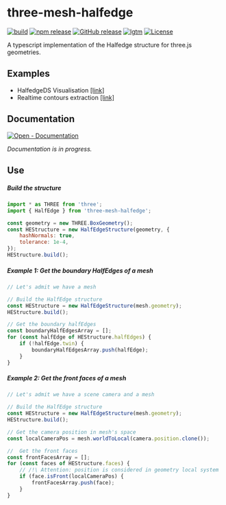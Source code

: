 # three-mesh-halfedge

[![build](https://img.shields.io/github/workflow/status/LokiResearch/three-svg-renderer/build)](https://img.shields.io/github/workflow/status/LokiResearch/three-svg-renderer/build)
[![npm release](https://img.shields.io/npm/v/three-mesh-halfedge)](https://img.shields.io/npm/v/three-mesh-halfedge)
[![GitHub release](https://img.shields.io/github/release/LokiResearch/three-mesh-halfedge?include_prereleases=&sort=semver&color=blue)](https://github.com/LokiResearch/three-mesh-halfedge/releases/)
[![lgtm](https://img.shields.io/lgtm/grade/ts/github/LokiResearch/three-mesh-halfedge?label=code%20quality)](https://img.shields.io/lgtm/grade/ts/github/LokiResearch/three-mesh-halfedge?label=code%20quality
)
[![License](https://img.shields.io/badge/License-MIT-green)](#license)

A typescript implementation of the Halfedge structure for three.js geometries.

## Examples

- HalfedgeDS Visualisation [[link]](https://LokiResearch.github.io/three-mesh-halfedge/build-examples/HalfedgeDSVisualisation.html)
- Realtime contours extraction [[link]](https://LokiResearch.github.io/three-mesh-halfedge/build-examples/ExtractContours.html)

## Documentation

[![Open - Documentation](https://img.shields.io/badge/view-Documentation-blue?style=for-the-badge)](https://LokiResearch.github.io/three-mesh-halfedge/docs/index.html)

*Documentation is in progress.*

## Use

##### Build the structure
```javascript
import * as THREE from 'three';
import { HalfEdge } from 'three-mesh-halfedge';

const geometry = new THREE.BoxGeometry();
const HEStructure = new HalfEdgeStructure(geometry, {
    hashNormals: true,
    tolerance: 1e-4,
});
HEStructure.build();
```

##### Example 1: Get the boundary HalfEdges of a mesh
```javascript
// Let's admit we have a mesh

// Build the HalfEdge structure
const HEStructure = new HalfEdgeStructure(mesh.geometry);
HEStructure.build();

// Get the boundary halfEdges
const boundaryHalfEdgesArray = [];
for (const halfEdge of HEStructure.halfEdges) {
	if (!halfEdge.twin) {
		boundaryHalfEdgesArray.push(halfEdge);
	}
}
```


##### Example 2: Get the front faces of a mesh
```javascript
// Let's admit we have a scene camera and a mesh

// Build the HalfEdge structure
const HEStructure = new HalfEdgeStructure(mesh.geometry);
HEStructure.build();

// Get the camera position in mesh's space
const localCameraPos = mesh.worldToLocal(camera.position.clone());

//  Get the front faces
const frontFacesArray = [];
for (const faces of HEStructure.faces) {
	// /!\ Attention: position is considered in geometry local system
	if (face.isFront(localCameraPos) { 
		frontFacesArray.push(face);
	}
}
```



